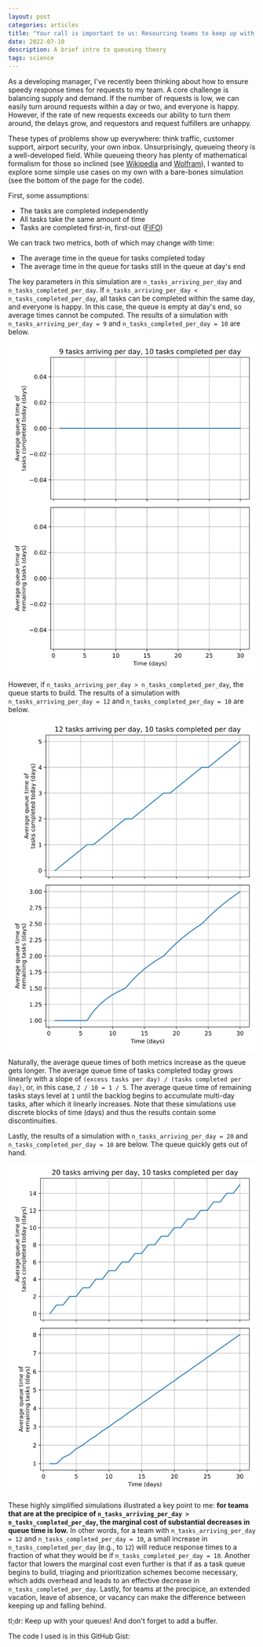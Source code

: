 ```yaml
---
layout: post
categories: articles
title: "Your call is important to us: Resourcing teams to keep up with demand"
date: 2022-07-10
description: A brief intro to queueing theory
tags: science
---
```


As a developing manager, I've recently been thinking about how to ensure speedy
response times for requests to my team.
A core challenge is balancing supply and demand.
If the number of requests is low, we can easily turn around requests within a day or two,
and everyone is happy.
However, if the rate of new requests exceeds our ability to turn them around,
the delays grow, and requestors and request fulfillers are unhappy.

These types of problems show up everywhere: think traffic, customer support,
airport security, your own inbox.
Unsurprisingly, queueing theory is a well-developed field.
While queueing theory has plenty of mathematical formalism for those so inclined
(see [Wikipedia](https://en.wikipedia.org/wiki/Queueing_theory)
and [Wolfram](https://blog.wolfram.com/2013/03/21/the-mathematics-of-queues/)),
I wanted to explore some simple use cases on my own with a bare-bones simulation
(see the bottom of the page for the code).

First, some assumptions:
- The tasks are completed independently
- All tasks take the same amount of time
- Tasks are completed first-in, first-out ([FIFO](https://en.wikipedia.org/wiki/FIFO_(computing_and_electronics)))

We can track two metrics, both of which may change with time:
- The average time in the queue for tasks completed today
- The average time in the queue for tasks still in the queue at day's end

The key parameters in this simulation are `n_tasks_arriving_per_day` and
`n_tasks_completed_per_day`.
If `n_tasks_arriving_per_day < n_tasks_completed_per_day`, all tasks can be
completed within the same day, and everyone is happy.
In this case, the queue is empty at day's end, so average times cannot be computed.
The results of a simulation with `n_tasks_arriving_per_day = 9` and 
`n_tasks_completed_per_day = 10` are below.

<p>
<img src="/img/queues/queue_results_9arriving_10completed.svg" style="display:block; margin-left: auto; margin-right: auto;">
</p>

However, if `n_tasks_arriving_per_day > n_tasks_completed_per_day`,
the queue starts to build. The results of a simulation
with `n_tasks_arriving_per_day = 12` and 
`n_tasks_completed_per_day = 10` are below.

<p>
<img src="/img/queues/queue_results_12arriving_10completed.svg" style="display:block; margin-left: auto; margin-right: auto;">
</p>

Naturally, the average queue times of both metrics increase as the queue gets
longer.
The average queue time of tasks completed today grows linearly with a slope of
`(excess tasks per day) / (tasks completed per day)`, or, in this case, `2 / 10 = 1 / 5`.
The average queue time of remaining tasks stays level at `1` until the backlog
begins to accumulate multi-day tasks, after which it linearly increases.
Note that these simulations use discrete blocks of time (days) and thus the
results contain some discontinuities.

Lastly, the results of a simulation with `n_tasks_arriving_per_day = 20` and 
`n_tasks_completed_per_day = 10` are below. The queue quickly gets out of hand.

<p>
<img src="/img/queues/queue_results_20arriving_10completed.svg" style="display:block; margin-left: auto; margin-right: auto;">
</p>

These highly simplified simulations illustrated a key point to me:
**for teams that are at the precipice of
`n_tasks_arriving_per_day > n_tasks_completed_per_day`, the marginal cost of
substantial decreases in queue time is low.**
In other words, for a team with `n_tasks_arriving_per_day = 12` and 
`n_tasks_completed_per_day = 10`, 
a small increase in `n_tasks_completed_per_day` (e.g., to `12`) will reduce
response times to a fraction of what they would be if `n_tasks_completed_per_day = 10`.
Another factor that lowers the marginal cost even further is that if as a task queue
begins to build, triaging and prioritization schemes become necessary, which
adds overhead and leads to an effective decrease in `n_tasks_completed_per_day`.
Lastly, for teams at the precipice, an extended vacation, leave of absence, or
vacancy can make the difference between keeping up and falling behind.

tl;dr: Keep up with your queues! And don't forget to add a buffer.

The code I used is in this GitHub Gist:
<script src="https://gist.github.com/petermattia/6de8a3a2b261bc0c6b68fac60c31d6b6.js"></script>

